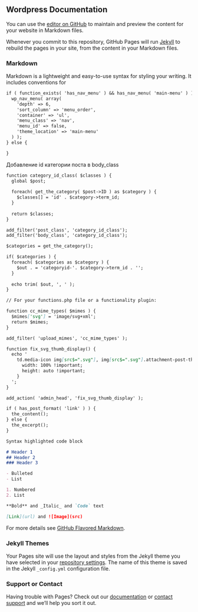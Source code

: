 ## Wordpress Documentation

You can use the [editor on GitHub](https://github.com/vovagabel/wpdock/edit/master/README.md) to maintain and preview the content for your website in Markdown files.

Whenever you commit to this repository, GitHub Pages will run [Jekyll](https://jekyllrb.com/) to rebuild the pages in your site, from the content in your Markdown files.

### Markdown

Markdown is a lightweight and easy-to-use syntax for styling your writing. It includes conventions for

```markdown
if ( function_exists( 'has_nav_menu' ) && has_nav_menu( 'main-menu' ) ) {
  wp_nav_menu( array(
    'depth' => 6,
    'sort_column' => 'menu_order',
    'container' => 'ul',
    'menu_class' => 'nav',
    'menu_id' => false,
    'theme_location' => 'main-menu'
  ) );
} else {

}
```
Добавление id категории поста в body_class
```markdown
function category_id_class( $classes ) {
  global $post;
  
  foreach( get_the_category( $post->ID ) as $category ) {
    $classes[] = 'id' . $category->term_id;
  }
  
  return $classes;
}

add_filter('post_class', 'category_id_class');
add_filter('body_class', 'category_id_class');
```
```markdown
$categories = get_the_category();

if( $categories ) {
  foreach( $categories as $category ) {
    $out . = 'categoryid-'. $category->term_id . '';
  }
  
  echo trim( $out, ', ' );
} 
```
```markdown
// For your functions.php file or a functionality plugin:

function cc_mime_types( $mimes ) {
  $mimes['svg'] = 'image/svg+xml';
  return $mimes;
}

add_filter( 'upload_mimes', 'cc_mime_types' );

function fix_svg_thumb_display() {
  echo '
    td.media-icon img[src$=".svg"], img[src$=".svg"].attachment-post-thumbnail { 
      width: 100% !important; 
      height: auto !important; 
    }
  ';
}

add_action( 'admin_head', 'fix_svg_thumb_display' );
```
```markdown
if ( has_post_format( 'link' ) ) {
  the_content();
} else {
  the_excerpt();
}
```
```markdown
Syntax highlighted code block

# Header 1
## Header 2
### Header 3

- Bulleted
- List

1. Numbered
2. List

**Bold** and _Italic_ and `Code` text

[Link](url) and ![Image](src)
```

For more details see [GitHub Flavored Markdown](https://guides.github.com/features/mastering-markdown/).

### Jekyll Themes

Your Pages site will use the layout and styles from the Jekyll theme you have selected in your [repository settings](https://github.com/vovagabel/wpdock/settings). The name of this theme is saved in the Jekyll `_config.yml` configuration file.

### Support or Contact

Having trouble with Pages? Check out our [documentation](https://help.github.com/categories/github-pages-basics/) or [contact support](https://github.com/contact) and we’ll help you sort it out.
